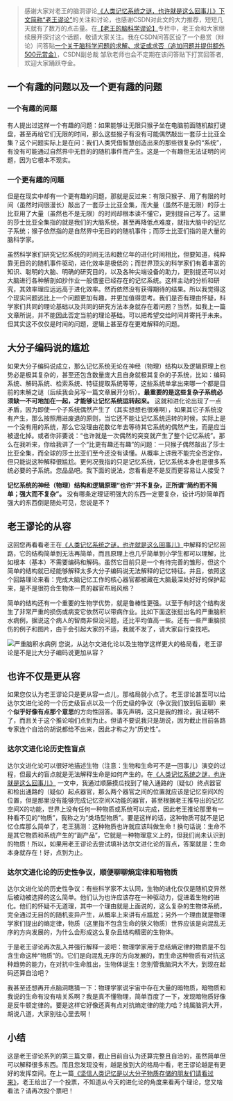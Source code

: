 ﻿> 感谢大家对老王的脑洞谬论[《人类记忆系统之谜，也许就是这么回事儿》下文简称“老王谬论”](https://blog.csdn.net/ttm2d/article/details/122109466)的关注和讨论，也感谢CSDN对此文的大力推荐，短短几天就有了数万的点击量。在[【老王的脑科学谬论】](https://blog.csdn.net/ttm2d/category_11623841.html)专栏中，老王会和大家继续展开探讨这个话题，敬请大家关注。我在CSDN问答区设了一个悬赏（辩论）问答贴[一个关于脑科学问题的求解、求证或求否（追加问题并提供额外500元赏金）](https://ask.csdn.net/questions/7639152)，CSDN副总裁 邹欣老师也会不定期在该问答贴下打赏回答者,欢迎大家踊跃夺金。




## 一个有趣的问题以及一个更有趣的问题

### 一个有趣的问题

有人提出过这样一个有趣的问题：如果能够让无限只猴子坐在电脑前面随机敲打键盘，甚至再给它们无限的时间，那么这些猴子有没有可能偶然敲出一套莎士比亚全集？这个问题实际上是在问：我们人类凭借智慧创造出来的那些很复杂的“系统”，有没有可能通过自然界中无目的的随机事件而产生。这是一个有趣但无法证明的问题，因为它根本不现实。

### 一个更有趣的问题

但是在现实中却有一个更有趣的问题，那就是反过来：有限只猴子、用了有限的时间（虽然时间很漫长）敲出了一套莎士比亚全集，而大量（虽然不是无限）的莎士比亚用了大量（虽然也不是无限）的时间却根本读不懂它，更别提自己写了。这里的莎士比亚全集指的就是我们的大脑系统，甚至再降低点难度，就指大脑中的记忆子系统；猴子依然指的是自然界中无目的的随机事件；而莎士比亚们指的是大量的脑科学家。

虽然科学家们研究记忆系统的时间无法和数亿年的进化时间相比，但要知道，纯粹靠无目的的随机事件驱动，进化效率是极低的；而世界顶尖的科学家们有着丰富的知识、聪明的大脑、明确的研究目的，以及各种尖端设备的助力，更别提还可以对大脑进行各种解剖如抄作业一般借鉴已经存在的记忆系统。这样主动的分析和研究，其效率理应远远高于进化效率。然而依然没有获得期待的结果。所以我觉得这个现实问题远比上一个问题更加有趣，并更加值得思考。我们是否有理由怀疑，科学家们共同的理论基础以及共同的研究方法本身就存在着问题？当然，如我上一篇文章所说，并不能因此否定当前的理论基础。可以把希望交给时间并寄托于未来。但其实这不仅仅是时间的问题，逻辑上甚至存在更难解释的问题。


## 大分子编码说的尴尬

如果大分子编码说成立，那么记忆系统无论在神经（物理）结构以及逻辑原理上也势必是极其复杂的，甚至还包含数量庞大且自身就极其复杂的子系统，比如：编码系统、解码系统、检索系统、特征提取系统等等，这些系统单拿出来哪一个都是目前的未解之谜（后续我会另写一篇文章展开分析）。**最重要的是这些复杂子系统必须缺一不可地加在一起，才能够让记忆系统运转起来。** 这就和进化论出现了一点矛盾，因为即使一个子系统偶然产生了（其实想想也很难啊），如果其它子系统没有产生，那么按照用进废退的原则，当它还不能让记忆系统运转的时候，实际上是一个没有用的系统，那么它没理由花数亿年去等待其它系统的偶然产生，而是应当被退化掉。或者你非要说：“也许就是一次偶然的突变就产生了整个记忆系统”。那么在我听来，你给我讲了一个“比更有趣还有趣”的问题：一只猴子偶然敲出了莎士比亚全集，而全球的莎士比亚们至今还没有读懂。从概率上讲我不能完全否定你，但只能说这种解释很尴尬。更何况我指的只是记忆系统，记忆系统本身也是很多系统必要的子系统。您品品吧。我下面的说法，您看看是不是反而更容易让人接受？


**记忆系统的神经（物理）结构和逻辑原理“也许”并不复杂，正所谓“简约而不简单；强大而不复杂”。** 没有哪条定理证明强大的东西一定要复杂，设计巧妙简单而强大的东西倒是随处可见，您说是不？


## 老王谬论的从容

这回您再看看老王在[《人类记忆系统之谜，也许就是这么回事儿》](https://blog.csdn.net/ttm2d/article/details/122109466)中解释的记忆回路，它的结构简单到无法再简单，而且原理上也几乎简单到小学生都可以理解，比如根本（基本）不需要编码和解码。虽然它目前只是一个有待完善的雏形，但这个简单的结构就已经能够解释太多大分子编码说无法解释的记忆特征。并且，依照这个回路理论来看：完成大脑记忆工作的核心器官都被藏在大脑最深处好好的保护起来，是不是很符合生物体一贯的器官布局风格？


简单的结构还有一个重要的生物学优势，就是鲁棒性更强。以至于有时这个结构发生了非常严重的损伤或病变它依然可以带病作业。比如下面这张挺出名的严重脑积水病例，据说这个病人的智商非但没问题，还比平均值高一些。还有一些严重脑损伤的例子和图片，由于会引起大家的不适，我就不发了，请大家自行查找吧。

![严重脑积水病例](https://img-blog.csdnimg.cn/b9839d82da2c47aca305fa285c4c6e3a.png)
您说，从达尔文进化论以及生物学这样更大的格局看，老王谬论是不是比大分子编码说更加从容？


## 也许不仅是更从容

如果您仅认为老王谬论只是更从容一点儿，那格局就小点了。老王谬论甚至可以给达尔文进化论的一个历史级盲点以及一个历史级的争议（争议我们放到后面聊）来个**似乎好像有点那个意思**的方向性回答。事先声明，这只是我的推论，我证明不了，而且关于这个推论咱们点到为止。但请不要说我只是胡说，因为截止目前各路专家连个自洽的胡说都给不出来，因此才称之为“历史性”。

### 达尔文进化论历史性盲点

达尔文进化论可以很好地描述生物（注意：生物和生命可不是一回事儿）演变的过程，但最大的盲点就是无法解释生命是如何产生的。在[《人类记忆系统之谜，也许就是这么回事儿》](https://blog.csdn.net/ttm2d/article/details/122109466) 一文中，我通过顺藤摸瓜找到了输入通路的（疑似）终点器官和检出通路的（疑似）起点器官，那么两个器官之间的位置就应该是记忆空间X的位置，但是那里没有能够完成记忆空间X功能的器官，甚至根据老王推导出的记忆空间X的功能，世界上没有任何一种物质或系统可以完成，因此老王推论那里有一种看不见的“物质”，我称之为“类场型物质”。要是这样的话，这种物质可就不是记忆仓库那么简单了，老王猜测：这种物质也许就应该叫做生命！换句话说：生命不是其它物质和系统产生的“副产品”，它就是一种物理意义上的，但我们尚未认识到的物质！所以，如果用老王谬论去尝试填补达尔文进化论的盲点，答案就是：生命本身就存在！好，点到为止。





### 达尔文进化论的历史性争议，顺便聊聊熵定律和暗物质

达尔文进化论的历史性争议：有些科学家不太认同，生物的进化仅仅是随机变异然后被动被选择的这么简单。他们认为也许应该存在一种驱动力，促进着生物的进化。他们的怀疑不无道理，其中一个理由就是上面说的，这么复杂的生物体系统，完全通过无目的的随机变异产生，从概率上来讲有点尴尬；另外一个理由就是物理学家们提出的熵定律，物质（这里指不包含生命的狭义物质）世界应该是向混乱无序的方向发展的，为什么会形成这么复杂且结构精密的生物体。


于是老王谬论再次乱入并强行解释一波吧：物理学家用于总结熵定律的物质是不包含生命这种“物质”的。它们是向混乱无序的方向发展的，而生命这种物质有对抗这种趋势的能力，在对抗中生命胜出，生物体诞生！您别管我脑洞大不大，到现在起码还算自洽吧？


我甚至还想再开点脑洞瞎猜一下：物理学家说宇宙中存在大量的暗物质，暗物质和我说的生命有没有啥关系啊？我是真不懂物理，简单百度了一下，发现暗物质好像是反牛顿定律的。要是这样它好像还真有点对抗熵定律的能力哈？纯属脑洞大开，胡说八道，大家别往心里去啊！




## 小结
这是老王谬论系列的第三篇文章，截止目前自认为还算完整且自洽的，虽然简单但可以解释很多东西。而且您发现没有，越是放到大的格局中看，老王谬论越是有更好的发挥空间。在上一篇[《坚信人类记忆是以大分子物质存储的朋友们请看过来》](https://blog.csdn.net/ttm2d/article/details/122840958)，老王给出了一个投票，不知道从今天的进化论的角度来看两个理论，您又啥看法？请再次投个票吧！








